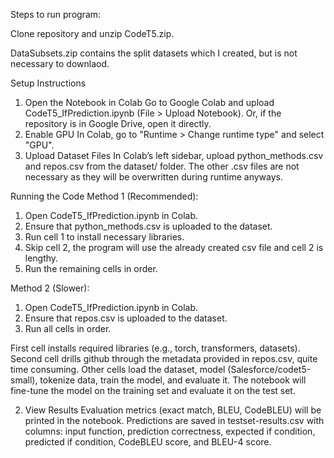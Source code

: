 Steps to run program:

Clone repository and unzip CodeT5.zip.

DataSubsets.zip contains the split datasets which I created, but is not necessary to downlaod.

Setup Instructions

1. Open the Notebook in Colab
Go to Google Colab and upload CodeT5_IfPrediction.ipynb (File > Upload Notebook).
Or, if the repository is in Google Drive, open it directly.
2. Enable GPU
In Colab, go to "Runtime > Change runtime type" and select "GPU".
3. Upload Dataset Files
In Colab’s left sidebar, upload python_methods.csv and repos.csv from the dataset/ folder.
The other .csv files are not necessary as they will be overwritten during runtime anyways.


Running the Code
Method 1 (Recommended):
1. Open CodeT5_IfPrediction.ipynb in Colab.
2. Ensure that python_methods.csv is uploaded to the dataset.
3. Run cell 1 to install necessary libraries.
4. Skip cell 2, the program will use the already created csv file and cell 2 is lengthy.
5. Run the remaining cells in order.

Method 2 (Slower):
1. Open CodeT5_IfPrediction.ipynb in Colab.
2. Ensure that repos.csv is uploaded to the dataset.
3. Run all cells in order.

First cell installs required libraries (e.g., torch, transformers, datasets).
Second cell drills github through the metadata provided in repos.csv, quite time consuming.
Other cells load the dataset, model (Salesforce/codet5-small), tokenize data, train the model, and evaluate it.
The notebook will fine-tune the model on the training set and evaluate it on the test set.

2. View Results
Evaluation metrics (exact match, BLEU, CodeBLEU) will be printed in the notebook.
Predictions are saved in testset-results.csv with columns: input function, prediction correctness, expected if condition, predicted if condition, CodeBLEU score, and BLEU-4 score.
